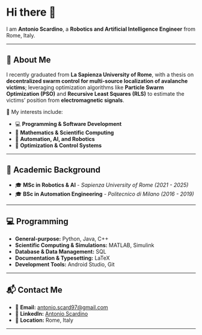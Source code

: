 # Hi there 👋  
I am **Antonio Scardino**, a **Robotics and Artificial Intelligence Engineer** from Rome, Italy.  

---

## 🔭 About Me  
I recently graduated from **La Sapienza University of Rome**, with a thesis on **decentralized swarm control for multi-source localization of avalanche victims**; leveraging optimization algorithms like **Particle Swarm Optimization (PSO)** and **Recursive Least Squares (RLS)** to estimate the victims’ position from **electromagnetic signals**.  

🌱 My interests include:  
- 💻 **Programming & Software Development**  
- 🔬 **Mathematics & Scientific Computing**  
- 🤖 **Automation, AI, and Robotics**  
- 🚀 **Optimization & Control Systems**  

---

## 📜 Academic Background  

- 🎓 **MSc in Robotics & AI** - *Sapienza University of Rome (2021 - 2025)*  
- 🎓 **BSc in Automation Engineering** - *Politecnico di Milano (2016 - 2019)*   

---

## 💻 Programming  

- **General-purpose:** Python, Java, C++  
- **Scientific Computing & Simulations:** MATLAB, Simulink 
- **Database & Data Management:** SQL  
- **Documentation & Typesetting:** LaTeX
- **Development Tools:** Android Studio, Git    

---

## 📬 Contact Me  

- 📧 **Email:** [antonio.scard97@gmail.com](mailto:antonio.scard97@gmail.com)  
- 🔗 **LinkedIn:** [Antonio Scardino](https://www.linkedin.com/in/antonioscardinofficial)  
- 📍 **Location:** Rome, Italy  

---
